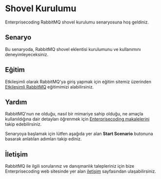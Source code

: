 # Shovel Kurulumu

Enterprisecoding RabbitMQ shovel kurulumu senaryosuna hoş geldiniz.

## Senaryo

Bu senaryoda, RabbitMQ shovel eklentisi kurulumunu ve kullanımını deneyimleyeceksiniz.

## Eğitim

Etkileşimli olarak RabbitMQ'ya giriş yapmak için eğitim sitemiz üzerinden [Etkileşimli RabbitMQ](https://learn.enterprisecoding.com/egitimler/konteyner/uygulamali-konteyner-temelleri-ve-docker/) eğitimimizi alabilirsiniz.

## Yardım

RabbitMQ'nun ne olduğu, nasıl bir mimariye sahip olduğu, ne amaçla kullanıldığına dair detayları öğrenmek için [Enterprisecoding makalelerini](http://www.enterprisecoding.com) takip edebilirsiniz.

Senaryoya başlamak için lütfen aşağıda yer alan **Start Scenario** butonuna basarak anlatılan adımları takip ediniz.

## İletişim

RabbitMQ ile ilgili sorularınız ve danışmanlık talepleriniz için bize Enterprisecoding web sitesinde yer alan [iletişim](https://enterprisecoding.com/iletisim/) sayfasından ulaşabilirsiniz.
